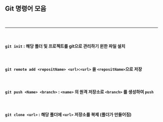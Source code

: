 ## Git 명령어 모음

<br>

***
<br>

#### ```git init``` : 해당 폴더 및 프로젝트를 git으로 관리하기 윈한 파일 설치

<br>

#### ```git remote add <repositName> <url>```:```<url>``` 을  ```<repositName>```으로 저장 

<br>

#### ```git push <Name> <branch>``` : ```<name>``` 의 원격 저장소로 ```<branch>``` 를 생성하여 ```push```

<br>

#### ```git clone <url>``` : 해당 폴더에 ```<url>``` 저장소를 복제 (폴더가 만들어짐)

<br>
